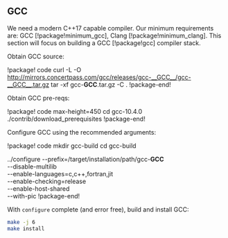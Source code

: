 ## GCC

We need a modern C++17 capable compiler. Our minimum requirements are: GCC [!package!minimum_gcc],
Clang [!package!minimum_clang]. This section will focus on building a GCC [!package!gcc] compiler
stack.

Obtain GCC source:

!package! code
curl -L -O http://mirrors.concertpass.com/gcc/releases/gcc-__GCC__/gcc-__GCC__.tar.gz
tar -xf gcc-__GCC__.tar.gz -C .
!package-end!

Obtain GCC pre-reqs:

!package! code max-height=450
cd gcc-10.4.0
./contrib/download_prerequisites
!package-end!

Configure GCC using the recommended arguments:

!package! code
mkdir gcc-build
cd gcc-build

../configure --prefix=/target/installation/path/gcc-__GCC__ \
--disable-multilib \
--enable-languages=c,c++,fortran,jit \
--enable-checking=release \
--enable-host-shared \
--with-pic
!package-end!

With `configure` complete (and error free), build and install GCC:

```bash
make -j 6
make install
```
